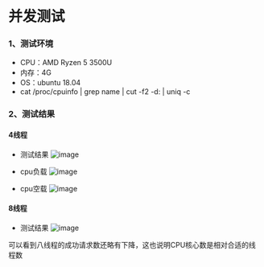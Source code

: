 # 并发测试



### 1、测试环境
- CPU：AMD Ryzen 5 3500U
- 内存：4G
- OS：ubuntu 18.04
- cat /proc/cpuinfo | grep name | cut -f2 -d: | uniq -c

### 2、测试结果
#### 4线程

   * 测试结果
     ![image](https://user-images.githubusercontent.com/68007721/122635951-3fd14900-d119-11eb-802e-93f13dd92c57.png)

* cpu负载
  ![image](https://user-images.githubusercontent.com/68007721/122635990-73ac6e80-d119-11eb-9efa-d453e457df12.png)

* cpu空载
  ![image](https://user-images.githubusercontent.com/68007721/122636001-845ce480-d119-11eb-83db-07a9a5dd4d8d.png)

#### 8线程

* 测试结果
  ![image](https://user-images.githubusercontent.com/68007721/122636012-93439700-d119-11eb-80cb-6ef3092590a4.png)


可以看到八线程的成功请求数还略有下降，这也说明CPU核心数是相对合适的线程数

